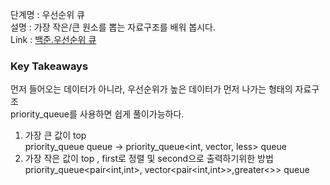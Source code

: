 단계명 : 우선순위 큐    
설명 : 가장 작은/큰 원소를 뽑는 자료구조를 배워 봅시다.     
Link : [백준.우선순위 큐](https://www.acmicpc.net/step/13)  

### Key Takeaways   
먼저 들어오는 데이터가 아니라, 우선순위가 높은 데이터가 먼저 나가는 형태의 자료구조    
priority_queue를 사용하면 쉽게 풀이가능하다.   
 
1) 가장 큰 값이 top   
priority_queue<int> queue -> priority_queue<int, vector<int>, less<int>> queue   
2) 가장 작은 값이 top , first로 정렬 및 second으로 출력하기위한 방법    
priority_queue<pair<int,int>, vector<pair<int,int>>,greater<>> queue    
